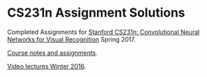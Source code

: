 # CS231n Assignment Solutions
Completed Assignments for [Stanford CS231n: Convolutional Neural Networks for Visual Recognition](cs231n.stanford.edu) Spring 2017.

[Course notes and assignments](cs231n.github.io).

[Video lectures Winter 2016](https://www.youtube.com/playlist?list=PLkt2uSq6rBVctENoVBg1TpCC7OQi31AlC).

